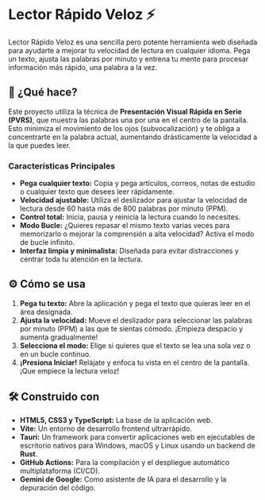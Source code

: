 

# Lector Rápido Veloz ⚡

Lector Rápido Veloz es una sencilla pero potente herramienta web diseñada para ayudarte a mejorar tu velocidad de lectura en cualquier idioma. Pega un texto, ajusta las palabras por minuto y entrena tu mente para procesar información más rápido, una palabra a la vez.

## 🚀 ¿Qué hace?

Este proyecto utiliza la técnica de **Presentación Visual Rápida en Serie (PVRS)**, que muestra las palabras una por una en el centro de la pantalla. Esto minimiza el movimiento de los ojos (subvocalización) y te obliga a concentrarte en la palabra actual, aumentando drásticamente la velocidad a la que puedes leer.

### Características Principales

*   **Pega cualquier texto:** Copia y pega artículos, correos, notas de estudio o cualquier texto que desees leer rápidamente.
*   **Velocidad ajustable:** Utiliza el deslizador para ajustar la velocidad de lectura desde 60 hasta más de 800 palabras por minuto (PPM).
*   **Control total:** Inicia, pausa y reinicia la lectura cuando lo necesites.
*   **Modo Bucle:** ¿Quieres repasar el mismo texto varias veces para memorizarlo o mejorar la comprensión a alta velocidad? Activa el modo de bucle infinito.
*   **Interfaz limpia y minimalista:** Diseñada para evitar distracciones y centrar toda tu atención en la lectura.

## ⚙️ Cómo se usa

1.  **Pega tu texto:** Abre la aplicación y pega el texto que quieras leer en el área designada.
2.  **Ajusta la velocidad:** Mueve el deslizador para seleccionar las palabras por minuto (PPM) a las que te sientas cómodo. ¡Empieza despacio y aumenta gradualmente!
3.  **Selecciona el modo:** Elige si quieres que el texto se lea una sola vez o en un bucle continuo.
4.  **¡Presiona Iniciar!** Relájate y enfoca tu vista en el centro de la pantalla. ¡Que empiece la lectura veloz!

## 🛠️ Construido con

*   **HTML5, CSS3 y TypeScript:** La base de la aplicación web.
*   **Vite:** Un entorno de desarrollo frontend ultrarrápido.
*   **Tauri:** Un framework para convertir aplicaciones web en ejecutables de escritorio nativos para Windows, macOS y Linux usando un backend de **Rust**.
*   **GitHub Actions:** Para la compilación y el despliegue automático multiplataforma (CI/CD).
*   **Gemini de Google:** Como asistente de IA para el desarrollo y la depuración del código.

